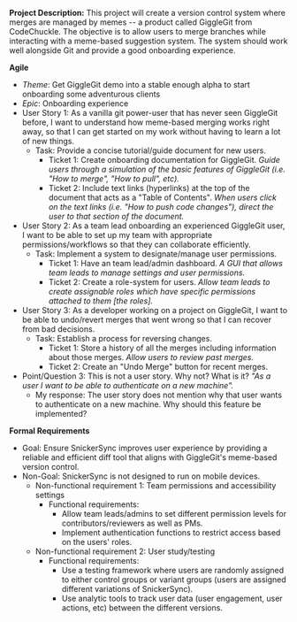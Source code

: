 **Project Description:** 
This project will create a version control system where merges are managed by memes -- a product called GiggleGit from CodeChuckle. The objective is to allow users to merge branches while interacting with a meme-based suggestion system. The system should work well alongside Git and provide a good onboarding experience. 

**Agile**
- *Theme*: Get GiggleGit demo into a stable enough alpha to start onboarding some adventurous clients
- *Epic*: Onboarding experience 
- User Story 1: As a vanilla git power-user that has never seen GiggleGit before, I want to understand how meme-based merging works right away, so that I can get started on my work without having to learn a lot of new things. 
    - Task: Provide a concise tutorial/guide document for new users.
        - Ticket 1: Create onboarding documentation for GiggleGit.
        *Guide users through a simulation of the basic features of GiggleGit (i.e. "How to merge", "How to pull", etc).*
        - Ticket 2: Include text links (hyperlinks) at the top of the document that acts as a "Table of Contents".
        *When users click on the text links (i.e. "How to push code changes"), direct the user to that section of the document.*
- User Story 2: As a team lead onboarding an experienced GiggleGit user, I want to be able to set up my team with appropriate permissions/workflows so that they can collaborate efficiently.
    - Task: Implement a system to designate/manage user permissions.
        - Ticket 1: Have an team lead/admin dashboard.
        *A GUI that allows team leads to manage settings and user permissions.*
        - Ticket 2: Create a role-system for users.
        *Allow team leads to create assignable roles which have specific permissions attached to them [the roles].*
- User Story 3: As a developer working on a project on GiggleGit, I want to be able to undo/revert merges that went wrong so that I can recover from bad decisions.
    - Task: Establish a process for reversing changes.
        - Ticket 1: Store a history of all the merges including information about those merges.
        *Allow users to review past merges.* 
        - Ticket 2: Create an "Undo Merge" button for recent merges.
- Point/Question 3: This is not a user story. Why not? What is it? *"As a user I want to be able to authenticate on a new machine".*
    - My response: The user story does not mention why that user wants to authenticate on a new machine. Why should this feature be implemented?

**Formal Requirements**
- Goal: Ensure SnickerSync improves user experience by providing a reliable and efficient diff tool that aligns with GiggleGit's meme-based version control.
- Non-Goal: SnickerSync is not designed to run on mobile devices.
    - Non-functional requirement 1: Team permissions and accessibility settings
        - Functional requirements:
            - Allow team leads/admins to set different permission levels for contributors/reviewers as well as PMs.
            - Implement authentication functions to restrict access based on the users' roles.
    - Non-functional requirement 2: User study/testing
        - Functional requirements:
            - Use a testing framework where users are randomly assigned to either control groups or variant groups (users are assigned different variations of SnickerSync).
            - Use analytic tools to track user data (user engagement, user actions, etc) between the different versions.


